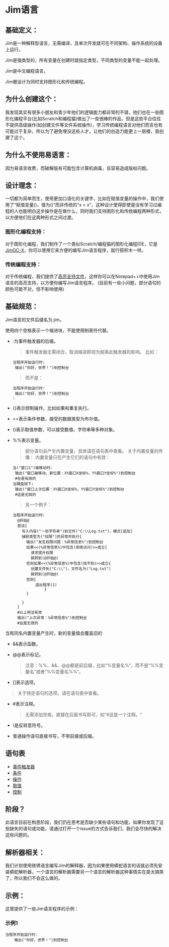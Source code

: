 # Jim语言

## 基础定义：
Jim是一种解释型语言，无需编译，且单次开发就可在不同架构、操作系统的设备上运行。

Jim是强类型的，所有变量在创建时就指定类型，不同类型的变量不能一起处理。

Jim是中文编程语言。

Jim被设计为同时支持图形化和传统编程。

## 为什么创建这个：
我发现其实有很多小朋友和青少年他们的逻辑能力都非常的不错，他们也在一些图形化编程平台(比如Scratch和编程猫)做出了一些很棒的作品，但是这些平台往往不提供高级操作(如创建文件等文件系统操作)，学习传统编程语言对他们而言也有可能过于复杂，所以为了避免埋没这些人才，让他们的创造力能更上一层楼，我创建了这个。

## 为什么不使用易语言：
因为易语言收费，而破解版有可能包含计算机病毒，且容易造成版权问题。

## 设计理念：
一切都为简单而生，使用更加口语化的关键字，比如在赋值变量的操作中，我们使用了“赋值变量()，值为()”而非传统的“x = x”，这种设计使得即使是没有学习过编程的人也能明白这步操作是在做什么，同时我们支持图形化和传统编程两种形式，以方便他们在这两种形式之间过渡。

### 图形化编程支持：
对于图形化编程，我们制作了一个类似Scratch/编程猫的图形化编程IDE，它是[JimGC-X](https://github.com/Jimmy32767255/JimGC-X)，你可以使用它来方便的编写Jim语言程序，就行搭积木一样。

### 传统编程支持：
对于传统编程，我们提供了[高亮支持文件](Jim-NotepadPP-UDL.xml)，这样你可以在Notepad++中使用Jim语言的高亮支持，以方便你编写Jim语言程序。
(目前有一些小问题，部分语句的颜色可能不对，但不影响使用)

## 基础规范：

Jim语言的文件后缀名为.jim。

使用四个空格表示一个缩进块，不能使用制表符代替。

- :为事件触发器的后缀。
  
  > 事件触发器无需闭合，取消缩进即视为脱离此触发器的影响。
  > 比如：
  
  ```Jim
  当程序开始运行时:
   输出("你好，世界！")到控制台
  ```
  
  > 而不是：
  
  ```Jim
  当程序开始运行时:
   输出("你好，世界！")到控制台
  :
  ```

- {}表示控制操作，比如如果和重复执行。

- <>表示条件参数，接受的数据类型为布尔值。

- ()表示取值参数，可以接受数值、字符串等多种对象。

- %%表示变量。
  > 部分语句会产生内置变量，具体请在语句表中查看。
  > 关于内置变量的传播：
  > 内置变量只在产生它们的语句中有效：
  ```Jim
  当("窗口1")被移动时:
   输出("窗口被移动，新位置：X%窗口X坐标%，Y%窗口Y坐标%")到控制台
   #在是有效的
  当键盘按下:
   输出("窗口上次位置：X%窗口X坐标%，Y%窗口Y坐标%")到控制台
   #这是无效的
  ```
  > 另一个例子：
  ```Jim
  当程序开始运行时:
    @开始@
    尝试{
      写入内容("一些字符串")到文件("C:\\Log.txt")，模式[追加]
      捕获类型为("权限")的异常并执行{
        输出("发生权限问题：%异常信息%")到控制台
        如果<<(%异常信息%)中包含(拒绝访问)>>成立{
          请求提升权限
          跳转到(@开始@)
        否则如果<<(%异常信息%)中包含(找不到)>>成立{
          创建文件到("C:\\")，文件名为("Log.txt")
          跳转到(@开始@)
        否则{
       		退出程序(1)
        		}
        }
      
      }
    }
    #以上用法有效
    输出("上次异常：%异常信息%")到控制台
    #这是无效的
  ```

当有同名内置变量产生时，新的变量值会覆盖旧的

- &&表示函数。

- @@表示标记。
  
  > 注意：%%、&&、@@都是前后缀，比如“%变量名%“，而不是“%%变量名“或者“%%变量名%%“。

- []表示选项。

 > 关于特定语句的选项，请在语句表中查看。

- #表示注释。
  
  > 无需添加空格，直接在后面书写即可，如“#这是一个注释。“

- \是反转意符号。

- 普通操作语句直接书写，不带前缀或后缀。
  
## 语句表

- [事件触发器](events.md)
- [条件](conditions.md)
- [操作](operations.md)
- [取值](values.md)
- [控制](control.md)

## 阶段？
此语言目前在构思阶段，我们仍在思考是否缺少某些语句和功能，如果你发现了这些缺失的语句或功能，请通过打开一个issue的方式告诉我们，我们会尽快的解决这些问题的。

## 解析器相关：

我们计划使用铁锈语言编写Jim的解释器，因为如果使用蟒蛇语言的话就必须先安装蟒蛇解析器，一个语言的解析器需要另一个语言的解析器这种事情实在是太搞笑了，所以我们不会这么做的。

## 示例：

这里提供了一些Jim语言程序的示例：

### 示例1

```Jim
当程序开始运行时:
    输出("你好，世界！")到控制台
```